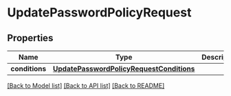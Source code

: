 # UpdatePasswordPolicyRequest


## Properties
Name | Type | Description | Notes
------------ | ------------- | ------------- | -------------
**conditions** | [**UpdatePasswordPolicyRequestConditions**](UpdatePasswordPolicyRequestConditions.md) |  | 

[[Back to Model list]](../README.md#documentation-for-models) [[Back to API list]](../README.md#documentation-for-api-endpoints) [[Back to README]](../README.md)


